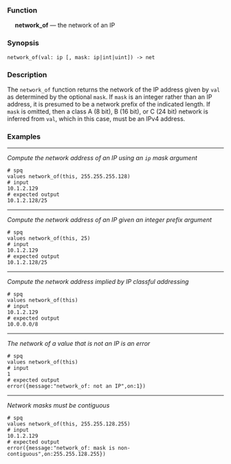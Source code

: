### Function

&emsp; **network_of** &mdash; the network of an IP

### Synopsis

```
network_of(val: ip [, mask: ip|int|uint]) -> net
```

### Description

The `network_of` function returns the network of the IP address given
by `val` as determined by the optional `mask`.  If `mask` is an integer rather
than an IP address, it is presumed to be a network prefix of the indicated length.
If `mask` is omitted, then a class A (8 bit), B (16 bit), or C (24 bit)
network is inferred from `val`, which in this case, must be an IPv4 address.

### Examples

---

_Compute the network address of an IP using an `ip` mask argument_

```mdtest-spq
# spq
values network_of(this, 255.255.255.128)
# input
10.1.2.129
# expected output
10.1.2.128/25
```

---

_Compute the network address of an IP given an integer prefix argument_

```mdtest-spq
# spq
values network_of(this, 25)
# input
10.1.2.129
# expected output
10.1.2.128/25
```

---

_Compute the network address implied by IP classful addressing_

```mdtest-spq
# spq
values network_of(this)
# input
10.1.2.129
# expected output
10.0.0.0/8
```

---

_The network of a value that is not an IP is an error_

```mdtest-spq {data-layout="stacked"}
# spq
values network_of(this)
# input
1
# expected output
error({message:"network_of: not an IP",on:1})
```

---

_Network masks must be contiguous_

```mdtest-spq {data-layout="stacked"}
# spq
values network_of(this, 255.255.128.255)
# input
10.1.2.129
# expected output
error({message:"network_of: mask is non-contiguous",on:255.255.128.255})
```
